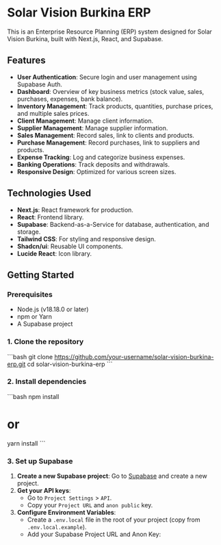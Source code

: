 # Solar Vision Burkina ERP

This is an Enterprise Resource Planning (ERP) system designed for Solar Vision Burkina, built with Next.js, React, and Supabase.

## Features

-   **User Authentication**: Secure login and user management using Supabase Auth.
-   **Dashboard**: Overview of key business metrics (stock value, sales, purchases, expenses, bank balance).
-   **Inventory Management**: Track products, quantities, purchase prices, and multiple sales prices.
-   **Client Management**: Manage client information.
-   **Supplier Management**: Manage supplier information.
-   **Sales Management**: Record sales, link to clients and products.
-   **Purchase Management**: Record purchases, link to suppliers and products.
-   **Expense Tracking**: Log and categorize business expenses.
-   **Banking Operations**: Track deposits and withdrawals.
-   **Responsive Design**: Optimized for various screen sizes.

## Technologies Used

-   **Next.js**: React framework for production.
-   **React**: Frontend library.
-   **Supabase**: Backend-as-a-Service for database, authentication, and storage.
-   **Tailwind CSS**: For styling and responsive design.
-   **Shadcn/ui**: Reusable UI components.
-   **Lucide React**: Icon library.

## Getting Started

### Prerequisites

-   Node.js (v18.18.0 or later)
-   npm or Yarn
-   A Supabase project

### 1. Clone the repository

\`\`\`bash
git clone https://github.com/your-username/solar-vision-burkina-erp.git
cd solar-vision-burkina-erp
\`\`\`

### 2. Install dependencies

\`\`\`bash
npm install
# or
yarn install
\`\`\`

### 3. Set up Supabase

1.  **Create a new Supabase project**: Go to [Supabase](https://supabase.com/) and create a new project.
2.  **Get your API keys**:
    -   Go to `Project Settings` > `API`.
    -   Copy your `Project URL` and `anon public` key.
3.  **Configure Environment Variables**:
    -   Create a `.env.local` file in the root of your project (copy from `.env.local.example`).
    -   Add your Supabase Project URL and Anon Key:
